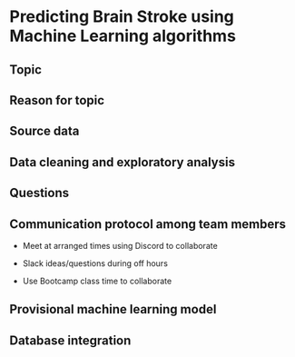 # Predicting Brain Stroke using Machine Learning algorithms

## Topic

## Reason for topic

## Source data

## Data cleaning and exploratory analysis 

## Questions

## Communication protocol among team members

- Meet at arranged times using Discord to collaborate

- Slack ideas/questions during off hours

- Use Bootcamp class time to collaborate

## Provisional machine learning model

## Database integration